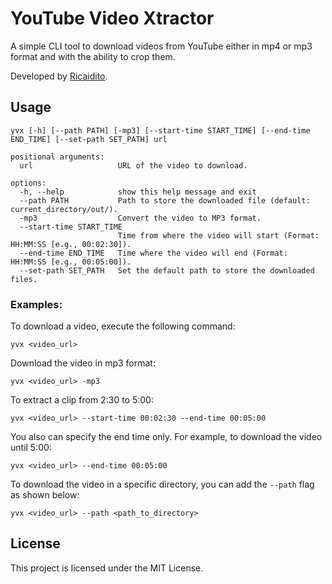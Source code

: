 # YouTube Video Xtractor

A simple CLI tool to download videos from YouTube either in mp4 or mp3 format and with the ability to crop them.

Developed by [Ricaidito](https://github.com/Ricaidito).

## Usage

```console
yvx [-h] [--path PATH] [-mp3] [--start-time START_TIME] [--end-time END_TIME] [--set-path SET_PATH] url

positional arguments:
  url                   URL of the video to download.

options:
  -h, --help            show this help message and exit
  --path PATH           Path to store the downloaded file (default: current_directory/out/).
  -mp3                  Convert the video to MP3 format.
  --start-time START_TIME
                        Time from where the video will start (Format: HH:MM:SS [e.g., 00:02:30]).
  --end-time END_TIME   Time where the video will end (Format: HH:MM:SS [e.g., 00:05:00]).
  --set-path SET_PATH   Set the default path to store the downloaded files.
```

### Examples:

To download a video, execute the following command:

```console
yvx <video_url>
```

Download the video in mp3 format:

```console
yvx <video_url> -mp3
```

To extract a clip from 2:30 to 5:00:

```console
yvx <video_url> --start-time 00:02:30 --end-time 00:05:00
```

You also can specify the end time only. For example, to download the video until 5:00:

```console
yvx <video_url> --end-time 00:05:00
```

To download the video in a specific directory, you can add the `--path` flag as shown below:

```console
yvx <video_url> --path <path_to_directory>
```

## License

This project is licensed under the MIT License.
